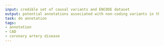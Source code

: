 ```yaml
---
input: credible set of causal variants and ENCODE dataset
output: potential annotations associated with non-coding variants in the credible sets
task: do annotation
tags:
- annotation
- CAD
- coronary artery disease
---
```

